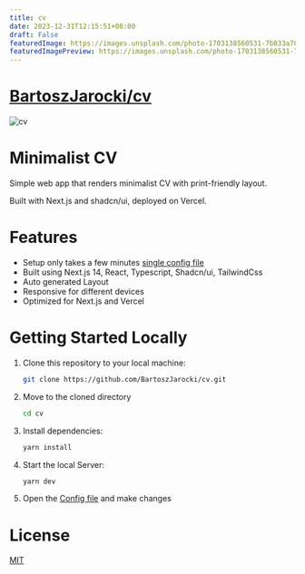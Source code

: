 ```yaml
---
title: cv
date: 2023-12-31T12:15:51+08:00
draft: False
featuredImage: https://images.unsplash.com/photo-1703138560531-7b033a785ae6?ixid=M3w0NjAwMjJ8MHwxfHJhbmRvbXx8fHx8fHx8fDE3MDM5OTYxMzN8&ixlib=rb-4.0.3
featuredImagePreview: https://images.unsplash.com/photo-1703138560531-7b033a785ae6?ixid=M3w0NjAwMjJ8MHwxfHJhbmRvbXx8fHx8fHx8fDE3MDM5OTYxMzN8&ixlib=rb-4.0.3
---
```


# [BartoszJarocki/cv](https://github.com/BartoszJarocki/cv)

![cv](https://github.com/BartoszJarocki/cv/assets/1017620/79bdb9fc-0b20-4d2c-aafe-0526ad4a71d2)

# Minimalist CV

Simple web app that renders minimalist CV with print-friendly layout.

Built with Next.js and shadcn/ui, deployed on Vercel.

# Features

- Setup only takes a few minutes [single config file](./src/data/resume-data.tsx)
- Built using Next.js 14, React, Typescript, Shadcn/ui, TailwindCss
- Auto generated Layout
- Responsive for different devices
- Optimized for Next.js and Vercel

# Getting Started Locally

1. Clone this repository to your local machine:

   ```bash
   git clone https://github.com/BartoszJarocki/cv.git
   ```

2. Move to the cloned directory

   ```bash
   cd cv
   ```

3. Install dependencies:

   ```bash
   yarn install
   ```

4. Start the local Server:

   ```bash
   yarn dev
   ```

5. Open the [Config file](./src/data/resume-data.tsx) and make changes

# License

[MIT](https://choosealicense.com/licenses/mit/)
